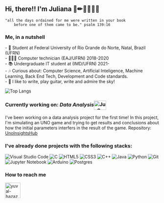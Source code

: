 <h2> Hi, there!! I'm Juliana 🔭✏👩🏾‍💻✨ </h2>

```quote
"all the days ordained for me were written in your book
    before one of them came to be." psalm 139:16
```
<h3> Me, in a nutshell</h3>
<div>
  <p>
- 📖 Student at Federal University of Rio Grande do Norte, Natal, Brazil (UFRN) <br>
- 👩🏾‍🎓 Computer technician (EAJ/UFRN) 2018-2020 <Br>
- 📚 Undergraduate IT student at (IMD/UFRN) 2021- <br>
- 🎶 Curious about: Computer Science, Artificial Inteligence, Machine Learning, Back End Tech, Development and Code standards. <br>
- 🎨 I like to write, play guitar, write and admire the sky! 
    </p>


![Top Langs](https://github-readme-stats.vercel.app/api/top-langs/?username=julianasantiago100&layout=compact&theme=gruvbox)

<h3> Currently working on: <i> Data Analysis</i><img align="center" alt="Ju-C" height="30" width="40" src="https://cdn.jsdelivr.net/gh/devicons/devicon/icons/python/python-original.svg"></h3>
I've been working on a data analysis project for the first time! In this project, I'm simulating an UNO game and trying to get results and conclusions about how the initial parameters interfers in the result of the game. Repository: <a href="https://github.com/lianasantiago/UnoInsightsHub">UnoInsightsHub</a>

<h3> I've already done projects with the following stacks: </h3>

![Visual Studio Code](https://img.shields.io/badge/Visual%20Studio%20Code-0078d7.svg?style=for-the-badge&logo=visual-studio-code&logoColor=white)
![C](https://img.shields.io/badge/c-%2300599C.svg?style=for-the-badge&logo=c&logoColor=white)
![HTML5](https://img.shields.io/badge/html5-%23E34F26.svg?style=for-the-badge&logo=html5&logoColor=white)
![CSS3](https://img.shields.io/badge/css3-%231572B6.svg?style=for-the-badge&logo=css3&logoColor=white)
![C++](https://img.shields.io/badge/c++-%2300599C.svg?style=for-the-badge&logo=c%2B%2B&logoColor=white)
![Java](https://img.shields.io/badge/java-%23ED8B00.svg?style=for-the-badge&logo=openjdk&logoColor=white)
![Python](https://img.shields.io/badge/python-3670A0?style=for-the-badge&logo=python&logoColor=ffdd54)
![Git](https://img.shields.io/badge/git-%23F05033.svg?style=for-the-badge&logo=git&logoColor=white)
![Jupyter Notebook](https://img.shields.io/badge/jupyter-%23FA0F00.svg?style=for-the-badge&logo=jupyter&logoColor=white)
![Arduino](https://img.shields.io/badge/-Arduino-00979D?style=for-the-badge&logo=Arduino&logoColor=white)
![Postgres](https://img.shields.io/badge/PostgreSQL-316192?style=for-the-badge&logo=postgresql&logoColor=white)

<h3> How to reach me</h3>
<a href="https://www.linkedin.com/in/juliana-santiago-07819422b/"><img src="https://avatars.githubusercontent.com/u/357098?s=200&v=4" title="yuval-hazaz" width="50" height="50"></a>

